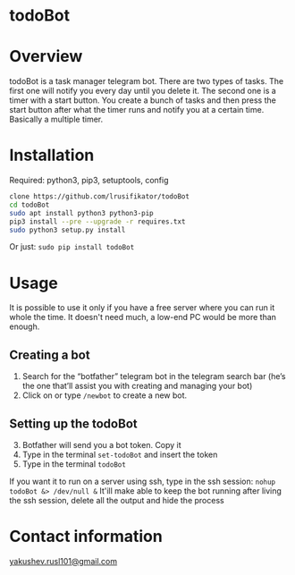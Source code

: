 # todoBot


Overview
========

todoBot is a task manager telegram bot. There are two types of tasks.
The first one will notify you every day until you delete it. The second
one is a timer with a start button. You create a bunch of tasks and then
press the start button after what the timer runs and notify you at a
certain time. Basically a multiple timer.

Installation
============

Required: python3, pip3, setuptools, config

```bash
clone https://github.com/lrusifikator/todoBot
cd todoBot
sudo apt install python3 python3-pip
pip3 install --pre --upgrade -r requires.txt
sudo python3 setup.py install
```
Or just: `sudo pip install todoBot`

Usage
=====

It is possible to use it only if you have a free server where you can
run it whole the time. It doesn't need much, a low-end PC would be more
than enough.

Creating a bot
--------------

1.  Search for the “botfather” telegram bot in the telegram search bar
    (he’s the one that’ll assist you with creating and managing your
    bot)
2.  Click on or type `/newbot` to create a new bot.

Setting up the todoBot
------------------------

3.  Botfather will send you a bot token. Copy it
4.  Type in the terminal `set-todoBot` and insert the token
5.  Type in the terminal `todoBot`

If you want it to run on a server using ssh, type in the ssh session:
`nohup todoBot &> /dev/null &` It'ill make able to keep the bot
running after living the ssh session, delete all the output and hide the
process

Contact information
===================

<yakushev.rusl101@gmail.com>
